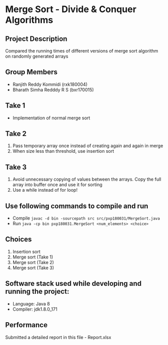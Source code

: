 # Merge Sort - Divide & Conquer Algorithms

## Project Description

Compared the running times of different versions of merge sort algorithm on randomly generated arrays

## Group Members

* Ranjith Reddy Kommidi (rxk180004)
* Bharath Simha Redddy R S (bxr170015)

## Take 1

* Implementation of normal merge sort

## Take 2

  1. Pass temporary array once instead of creating again and again in merge
  2. When size less than threshold, use insertion sort

## Take 3

  1. Avoid unnecessary copying of values between the arrays. Copy the full array into buffer once and use it for sorting
  2. Use a while instead of for loop!

## Use following commands to compile and run

* Compile `javac -d bin -sourcepath src src/pxp180031/MergeSort.java`
* Run `java -cp bin pxp180031.MergeSort <num_elements> <choice>`

## Choices

1. Insertion sort
2. Merge sort (Take 1)
3. Merge sort (Take 2)
4. Merge sort (Take 3)

## Software stack used while developing and running the project:

* Language: Java 8
* Compiler: jdk1.8.0_171

## Performance

Submitted a detailed report in this file - Report.xlsx
